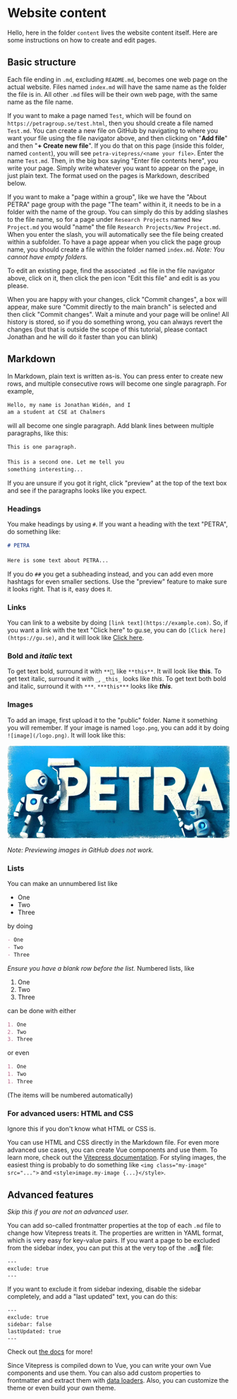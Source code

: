 # Website content

Hello, here in the folder `content` lives the website content itself. Here are
some instructions on how to create and edit pages.

## Basic structure

Each file ending in `.md`, excluding `README.md`, becomes one web page on the
actual website. Files named `index.md` will have the same name as the folder
the file is in. All other `.md` files will be their own web page, with the same
name as the file name.

If you want to make a page named `Test`, which will be found on
`https://petragroup.se/test.html`, then you should create a file named
`Test.md`. You can create a new file on GitHub by navigating to where you want
your file using the file navigator above, and then clicking on "**Add file**"
and then "**+ Create new file**". If you do that on this page (inside this
folder, named `content`), you will see `petra-vitepress/<name your file>`.
Enter the name `Test.md`. Then, in the big box saying "Enter file contents
here", you write your page. Simply write whatever you want to appear on the
page, in just plain text. The format used on the pages is Markdown, described
below.

If you want to make a "page within a group", like we have the "About PETRA"
page group with the page "The team" within it, it needs to be in a folder with
the name of the group. You can simply do this by adding slashes to the file
name, so for a page under `Research Projects` named `New Project.md` you would
"name" the file `Research Projects/New Project.md`. When you enter the slash,
you will automatically see the file being created within a subfolder.
To have a page appear when you click the page group name, you should create
a file within the folder named `index.md`.
_Note: You cannot have empty folders._

To edit an existing page, find the associated `.md` file in the file navigator
above, click on it, then click the pen icon "Edit this file" and edit is as you
please.

When you are happy with your changes, click "Commit changes", a box will appear,
make sure "Commit directly to the main branch" is selected and then click
"Commit changes". Wait a minute and your page will be online! All history is
stored, so if you do something wrong, you can always revert the changes (but
that is outside the scope of this tutorial, please contact Jonathan and he will
do it faster than you can blink)

## Markdown

In Markdown, plain text is written as-is. You can press enter to create new
rows, and multiple consecutive rows will become one single paragraph. For
example,

```md
Hello, my name is Jonathan Widén, and I
am a student at CSE at Chalmers
```

will all become one single paragraph. Add blank lines between multiple
paragraphs, like this:

```md
This is one paragraph.

This is a second one. Let me tell you
something interesting...
```

If you are unsure if you got it right, click "preview" at the top of the text
box and see if the paragraphs looks like you expect.

### Headings

You make headings by using `#`. If you want a heading with the text "PETRA", do
something like:

```md
# PETRA

Here is some text about PETRA...
```

If you do `##` you get a subheading instead, and you can add even more hashtags
for even smaller sections. Use the "preview" feature to make sure it looks
right. That is it, easy does it.

### Links

You can link to a website by doing `[link text](https://example.com)`. So, if
you want a link with the text "Click here" to gu.se, you can do
`[Click here](https://gu.se)`, and it will look like
[Click here](https://gu.se).

### **Bold** and _italic_ text

To get text bold, surround it with `**`, like `**this**`. It will look like
**this**. To get text italic, surround it with `_`, `_this_` looks like _this_.
To get text both bold and italic, surround it with `***`. `***this***` looks
like ***this***.

### Images

To add an image, first upload it to the "public" folder. Name it something you
will remember. If your image is named `logo.png`, you can add it by doing
`![image](/logo.png)`. It will look like this:

![image](/content/public/logo.png)

_Note: Previewing images in GitHub does not work._

### Lists

You can make an unnumbered list like

- One
- Two
- Three

by doing

```md
- One
- Two
- Three
```

_Ensure you have a blank row before the list._ Numbered lists, like

1. One
1. Two
1. Three

can be done with either

```md
1. One
2. Two
3. Three
```

or even

```md
1. One
1. Two
1. Three
```

(The items will be numbered automatically)

### For advanced users: HTML and CSS

Ignore this if you don't know what HTML or CSS is.

You can use HTML and CSS directly in the Markdown file. For even more advanced
use cases, you can create Vue components and use them. To learn more, check out
the [Vitepress documentation](https://vitepress.dev/). For styling images, the
easiest thing is probably to do something like
`<img class="my-image" src="...">` and
`<style>image.my-image {...}</style>`.

## Advanced features

_Skip this if you are not an advanced user._

You can add so-called frontmatter properties at the top of each `.md` file to
change how Vitepress treats it. The properties are written in YAML format, which
is very easy for key-value pairs. If you want a page to be excluded from the
sidebar index, you can put this at the very top of the `.md` file:

```
---
exclude: true
---
```

If you want to exclude it from sidebar indexing, disable the sidebar completely,
and add a "last updated" text, you can do this:

```
---
exclude: true
sidebar: false
lastUpdated: true
---
```

Check out [the docs](https://vitepress.dev/reference/frontmatter-config) for
more!

Since Vitepress is compiled down to Vue, you can write your own Vue components
and use them. You can also add custom properties to frontmatter and extract
them with [data loaders](https://vitepress.dev/guide/data-loading). Also, you
can customize the theme or even build your own theme.
